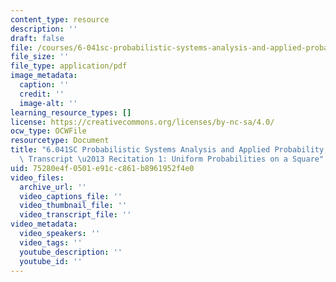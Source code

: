 ```yaml
---
content_type: resource
description: ''
draft: false
file: /courses/6-041sc-probabilistic-systems-analysis-and-applied-probability-fall-2013/75280e4f0501e91cc861b8961952f4e0_MIT6_041SCF13_Uniform_Probabilities_on_a_Square_300k.pdf
file_size: ''
file_type: application/pdf
image_metadata:
  caption: ''
  credit: ''
  image-alt: ''
learning_resource_types: []
license: https://creativecommons.org/licenses/by-nc-sa/4.0/
ocw_type: OCWFile
resourcetype: Document
title: "6.041SC Probabilistic Systems Analysis and Applied Probability, Fall 2013\
  \ Transcript \u2013 Recitation 1: Uniform Probabilities on a Square"
uid: 75280e4f-0501-e91c-c861-b8961952f4e0
video_files:
  archive_url: ''
  video_captions_file: ''
  video_thumbnail_file: ''
  video_transcript_file: ''
video_metadata:
  video_speakers: ''
  video_tags: ''
  youtube_description: ''
  youtube_id: ''
---
```

